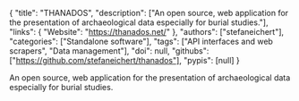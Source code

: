 {
  "title": "THANADOS",
  "description": ["An open source, web application for the presentation of archaeological data especially for burial studies."],
  "links": {
    "Website": "https://thanados.net/"
  },
  "authors": ["stefaneichert"],
  "categories": ["Standalone software"],
  "tags": ["API interfaces and web scrapers", "Data management"],
  "doi": null,
  "githubs": ["https://github.com/stefaneichert/thanados"],
  "pypis": [null]
}

<!-- Generated by csv2md.R – do not edit by hand -->

An open source, web application for the presentation of archaeological data especially for burial studies.